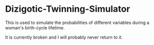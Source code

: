 # Dizigotic-Twinning-Simulator
This is used to simulate the probabilities of different variables during a woman's birth-cycle lifetime.

It is currently broken and I will probably never return to it.
